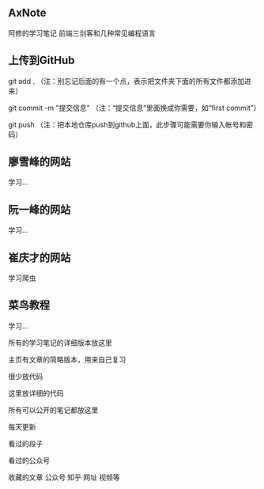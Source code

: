 ## AxNote
阿修的学习笔记 前端三剑客和几种常见编程语言



## 上传到GitHub

git add .     （注：别忘记后面的有一个点，表示把文件夹下面的所有文件都添加进来）

git commit  -m  "提交信息"  （注：“提交信息”里面换成你需要，如“first commit”）

git push （注：把本地仓库push到github上面，此步骤可能需要你输入帐号和密码）



## 廖雪峰的网站

学习...



## 阮一峰的网站

学习...



## 崔庆才的网站

学习爬虫



## 菜鸟教程

学习...



所有的学习笔记的详细版本放这里

主页有文章的简略版本，用来自己复习

很少放代码

这里放详细的代码



所有可以公开的笔记都放这里

每天更新

看过的段子

看过的公众号

收藏的文章 公众号 知乎 网址 视频等